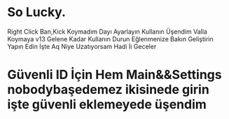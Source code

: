 # So Lucky.

Right Click Ban,Kick Koymadım Dayı Ayarlayın Kullanın Üşendim Valla Koymaya
v13 Gelene Kadar Kullanın Durun Eğlenmenize Bakın Geliştirin Yapın Edin İşte Aq Niye Uzatıyorsam Hadi İi Geceler

# Güvenli ID İçin Hem Main&&Settings nobodybaşedemez ikisinede girin işte güvenli eklemeyede üşendim 
